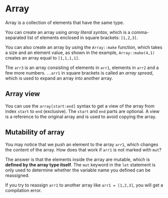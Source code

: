 # Array

Array is a collection of elements that have the same type.

You can create an array using *array literal syntax*, which is a comma-separated list
of elements enclosed in square brackets: `[1,2,3]`.

You can also create an array by using the `Array::make` function, which takes a size and an element value,
as shown in the example, `Array::make(4,1)` creates an array equal to `[1,1,1,1]`.

The `arr3` is an array consisting of elements in `arr1`, elements in `arr2` and a few more numbers.
`..arr1` in square brackets is called an *array spread*, which is used to expand an array into another array.

## Array view

You can use the `array[start:end]` syntax to get a view of the array from index `start` to `end` (exclusive). The `start` and `end` parts are optional. A view is a reference to the original array and is used to avoid copying the array.

## Mutability of array

You may notice that we push an element to the array `arr1`, which changes the content of the array. How does that work if `arr1` is not marked with `mut`?

The answer is that the elements inside the array are mutable, which is **defined by the array type itself**. The `mut` keyword in the `let` statement is only used to determine whether the variable name you defined can be reassigned.

If you try to reassign `arr1` to another array like `arr1 = [1,2,3]`, you will get a compilation error.
